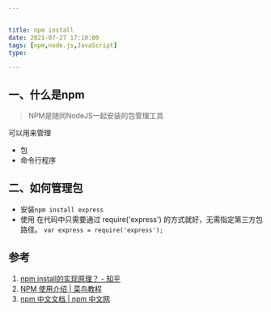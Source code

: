```yaml
---


title: npm install
date: 2021-07-27 17:10:00
tags: [npm,node.js,JavaScript]
type:

---
```



## 一、什么是npm

> NPM是随同NodeJS一起安装的包管理工具


可以用来管理

- 包
- 命令行程序

## 二、如何管理包

- 安装`npm install express`
- 使用
在代码中只需要通过 require('express') 的方式就好，无需指定第三方包路径。
`var express = require('express');`


## 参考

1. [npm install的实现原理？ - 知乎](https://www.zhihu.com/question/66629910)
2. [NPM 使用介绍 | 菜鸟教程](https://www.runoob.com/nodejs/nodejs-npm.html)
3. [npm 中文文档 | npm 中文网](https://www.npmjs.cn/)
